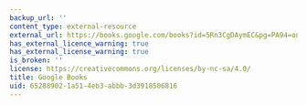 ```yaml
---
backup_url: ''
content_type: external-resource
external_url: https://books.google.com/books?id=5Rn3CgDAymEC&pg=PA94=onepage#v=onepage&q&f=false
has_external_licence_warning: true
has_external_license_warning: true
is_broken: ''
license: https://creativecommons.org/licenses/by-nc-sa/4.0/
title: Google Books
uid: 65288902-1a51-4eb3-abbb-3d3918506816
---
```


